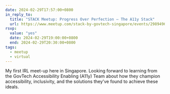 ```yaml
---
date: 2024-02-29T17:57:00+0800
in_reply_to:
  title: "STACK Meetup: Progress Over Perfection – The A11y Stack"
  url: https://www.meetup.com/stack-by-govtech-singapore/events/298949668/
rsvp:
  value: "yes"
  date: 2024-02-29T19:00:00+0800
  end: 2024-02-29T20:30:00+0800
tags:
  - meetup
  - virtual
---
```


My first IRL meet-up here in Singapore. Looking forward to learning from the GovTech Accessibility Enabling (A11y) Team about how they champion accessibility, inclusivity, and the solutions they’ve found to achieve these ideals.
